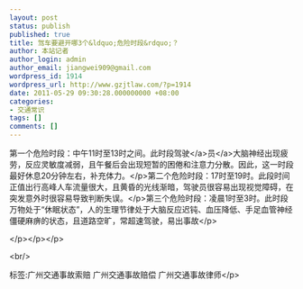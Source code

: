 ```yaml
---
layout: post
status: publish
published: true
title: 驾车要避开哪3个&ldquo;危险时段&rdquo;？
author: 本站记者
author_login: admin
author_email: jiangwei909@gmail.com
wordpress_id: 1914
wordpress_url: http://www.gzjtlaw.com/?p=1914
date: 2011-05-29 09:30:28.000000000 +08:00
categories:
- 交通常识
tags: []
comments: []
---
```

<p>第一个危险时段：中午11时至13时之间。此时段<a><a>驾驶<&#47;a>员<&#47;a>大脑神经出现疲劳，反应灵敏度减弱，且午餐后会出现短暂的困倦和注意力分散。因此，这一时段最好休息20分钟左右，补充体力。<&#47;p>第二个危险时段：17时至19时。此段时间正值出行高峰人车流量很大，且黄昏的光线渐暗，驾驶员很容易出现视觉障碍，在突发意外时很容易导致判断失误。<&#47;p>第三个危险时段：凌晨1时至3时。此时段万物处于&ldquo;休眠状态&rdquo;，人的生理节律处于大脑反应迟钝、血压降低、手足血管神经僵硬麻痹的状态，且道路空旷，常超速驾驶，易出事故<&#47;p><p><&#47;p><&#47;p><&#47;p><br&#47;><p>标签:广州交通事故索赔 广州交通事故赔偿 广州交通事故律师<&#47;p>
